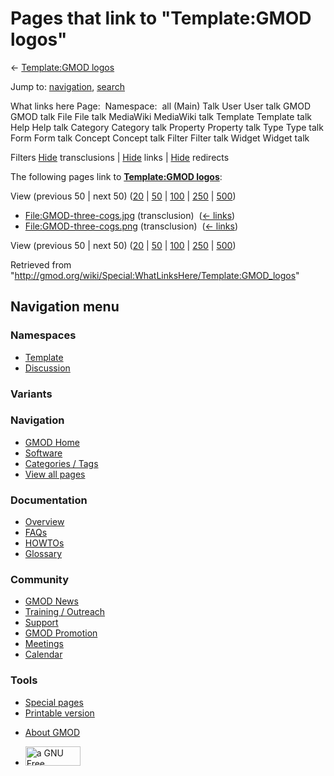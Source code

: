 <div id="mw-page-base" class="noprint">

</div>

<div id="mw-head-base" class="noprint">

</div>

<div id="content" class="mw-body" role="main">

<span id="top"></span>

<div id="mw-js-message" style="display:none;">

</div>



# <span dir="auto">Pages that link to "Template:GMOD logos"</span>

<div id="bodyContent">

<div id="contentSub">

← [Template:GMOD logos](/wiki/Template:GMOD_logos "Template:GMOD logos")

</div>

<div id="jump-to-nav" class="mw-jump">

Jump to: [navigation](#mw-navigation), [search](#p-search)

</div>

<div id="mw-content-text">

What links here Page:  Namespace:  all (Main) Talk User User talk GMOD
GMOD talk File File talk MediaWiki MediaWiki talk Template Template talk
Help Help talk Category Category talk Property Property talk Type Type
talk Form Form talk Concept Concept talk Filter Filter talk Widget
Widget talk

Filters
[Hide](/mediawiki/index.php?title=Special:WhatLinksHere/Template:GMOD_logos&hidetrans=1 "Special:WhatLinksHere/Template:GMOD logos")
transclusions \|
[Hide](/mediawiki/index.php?title=Special:WhatLinksHere/Template:GMOD_logos&hidelinks=1 "Special:WhatLinksHere/Template:GMOD logos")
links \|
[Hide](/mediawiki/index.php?title=Special:WhatLinksHere/Template:GMOD_logos&hideredirs=1 "Special:WhatLinksHere/Template:GMOD logos")
redirects

The following pages link to **[Template:GMOD
logos](/wiki/Template:GMOD_logos "Template:GMOD logos")**:

View (previous 50 \| next 50)
([20](/mediawiki/index.php?title=Special:WhatLinksHere/Template:GMOD_logos&limit=20 "Special:WhatLinksHere/Template:GMOD logos")
\|
[50](/mediawiki/index.php?title=Special:WhatLinksHere/Template:GMOD_logos&limit=50 "Special:WhatLinksHere/Template:GMOD logos")
\|
[100](/mediawiki/index.php?title=Special:WhatLinksHere/Template:GMOD_logos&limit=100 "Special:WhatLinksHere/Template:GMOD logos")
\|
[250](/mediawiki/index.php?title=Special:WhatLinksHere/Template:GMOD_logos&limit=250 "Special:WhatLinksHere/Template:GMOD logos")
\|
[500](/mediawiki/index.php?title=Special:WhatLinksHere/Template:GMOD_logos&limit=500 "Special:WhatLinksHere/Template:GMOD logos"))

- [File:GMOD-three-cogs.jpg](/wiki/File:GMOD-three-cogs.jpg "File:GMOD-three-cogs.jpg")
  (transclusion) ‎ <span class="mw-whatlinkshere-tools">([←
  links](/mediawiki/index.php?title=Special:WhatLinksHere&target=File%3AGMOD-three-cogs.jpg "Special:WhatLinksHere"))</span>
- [File:GMOD-three-cogs.png](/wiki/File:GMOD-three-cogs.png "File:GMOD-three-cogs.png")
  (transclusion) ‎ <span class="mw-whatlinkshere-tools">([←
  links](/mediawiki/index.php?title=Special:WhatLinksHere&target=File%3AGMOD-three-cogs.png "Special:WhatLinksHere"))</span>

View (previous 50 \| next 50)
([20](/mediawiki/index.php?title=Special:WhatLinksHere/Template:GMOD_logos&limit=20 "Special:WhatLinksHere/Template:GMOD logos")
\|
[50](/mediawiki/index.php?title=Special:WhatLinksHere/Template:GMOD_logos&limit=50 "Special:WhatLinksHere/Template:GMOD logos")
\|
[100](/mediawiki/index.php?title=Special:WhatLinksHere/Template:GMOD_logos&limit=100 "Special:WhatLinksHere/Template:GMOD logos")
\|
[250](/mediawiki/index.php?title=Special:WhatLinksHere/Template:GMOD_logos&limit=250 "Special:WhatLinksHere/Template:GMOD logos")
\|
[500](/mediawiki/index.php?title=Special:WhatLinksHere/Template:GMOD_logos&limit=500 "Special:WhatLinksHere/Template:GMOD logos"))

</div>

<div class="printfooter">

Retrieved from
"<http://gmod.org/wiki/Special:WhatLinksHere/Template:GMOD_logos>"

</div>

<div id="catlinks" class="catlinks catlinks-allhidden">

</div>

<div class="visualClear">

</div>

</div>

</div>

<div id="mw-navigation">

## Navigation menu

<div id="mw-head">



<div id="left-navigation">

<div id="p-namespaces" class="vectorTabs" role="navigation"
aria-labelledby="p-namespaces-label">

### Namespaces

- <span id="ca-nstab-template"><a href="/wiki/Template:GMOD_logos" accesskey="c"
  title="View the template [c]">Template</a></span>
- <span id="ca-talk"><a
  href="/mediawiki/index.php?title=Template_talk:GMOD_logos&amp;action=edit&amp;redlink=1"
  accesskey="t"
  title="Discussion about the content page [t]">Discussion</a></span>

</div>

<div id="p-variants" class="vectorMenu emptyPortlet" role="navigation"
aria-labelledby="p-variants-label">

### 

### Variants[](#)

<div class="menu">

</div>

</div>

</div>

<div id="right-navigation">





</div>



</div>

</div>

</div>

<div id="mw-panel">

<div id="p-logo" role="banner">

<a href="/wiki/Main_Page"
style="background-image: url(http://gmod.org/images/GMOD-cogs.png);"
title="Visit the main page"></a>

</div>

<div id="p-Navigation" class="portal" role="navigation"
aria-labelledby="p-Navigation-label">

### Navigation

<div class="body">

- <span id="n-GMOD-Home">[GMOD Home](/wiki/Main_Page)</span>
- <span id="n-Software">[Software](/wiki/GMOD_Components)</span>
- <span id="n-Categories-.2F-Tags">[Categories /
  Tags](/wiki/Categories)</span>
- <span id="n-View-all-pages">[View all
  pages](/wiki/Special:AllPages)</span>

</div>

</div>

<div id="p-Documentation" class="portal" role="navigation"
aria-labelledby="p-Documentation-label">

### Documentation

<div class="body">

- <span id="n-Overview">[Overview](/wiki/Overview)</span>
- <span id="n-FAQs">[FAQs](/wiki/Category:FAQ)</span>
- <span id="n-HOWTOs">[HOWTOs](/wiki/Category:HOWTO)</span>
- <span id="n-Glossary">[Glossary](/wiki/Glossary)</span>

</div>

</div>

<div id="p-Community" class="portal" role="navigation"
aria-labelledby="p-Community-label">

### Community

<div class="body">

- <span id="n-GMOD-News">[GMOD News](/wiki/GMOD_News)</span>
- <span id="n-Training-.2F-Outreach">[Training /
  Outreach](/wiki/Training_and_Outreach)</span>
- <span id="n-Support">[Support](/wiki/Support)</span>
- <span id="n-GMOD-Promotion">[GMOD
  Promotion](/wiki/GMOD_Promotion)</span>
- <span id="n-Meetings">[Meetings](/wiki/Meetings)</span>
- <span id="n-Calendar">[Calendar](/wiki/Calendar)</span>

</div>

</div>

<div id="p-tb" class="portal" role="navigation"
aria-labelledby="p-tb-label">

### Tools

<div class="body">

- <span id="t-specialpages"><a href="/wiki/Special:SpecialPages" accesskey="q"
  title="A list of all special pages [q]">Special pages</a></span>
- <span id="t-print"><a
  href="/mediawiki/index.php?title=Special:WhatLinksHere/Template:GMOD_logos&amp;printable=yes"
  rel="alternate" accesskey="p"
  title="Printable version of this page [p]">Printable version</a></span>

</div>

</div>

</div>

</div>

<div id="footer" role="contentinfo">

- <span id="footer-places-about">[About
  GMOD](/wiki/GMOD:About "GMOD:About")</span>

<!-- -->

- <span id="footer-copyrightico">[<img src="http://www.gnu.org/graphics/gfdl-logo-small.png" width="88"
  height="31" alt="a GNU Free Documentation License" />](http://www.gnu.org/licenses/fdl-1.3.html)</span>


<div style="clear:both">

</div>

</div>
